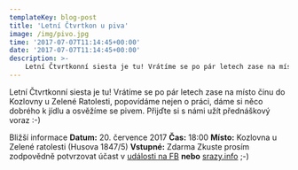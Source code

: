 ```yaml
---
templateKey: blog-post
title: 'Letní Čtvrtkon u piva'
image: /img/pivo.jpg
time: '2017-07-07T11:14:45+00:00'
date: '2017-07-07T11:14:45+00:00'
description: >-
    Letní Čtvrtkonní siesta je tu! Vrátíme se po pár letech zase na místo činu do Kozlovny u Zelené Ratolesti, popovídáme nejen o práci, dáme si něco dobrého k jídlu a osvěžíme se pivem....
---
```

[](http://ctvrtkon.cz/wp-content/uploads/pivo.jpg)

Letní Čtvrtkonní siesta je tu! Vrátíme se po pár letech zase na místo činu do Kozlovny u Zelené Ratolesti, popovídáme nejen o práci, dáme si něco dobrého k jídlu a osvěžíme se pivem. Přijďte si s námi užít přednáškový voraz :-)

Bližší informace **Datum:** 20. července 2017 **Čas:** 18:00 **Místo:** Kozlovna u Zelené ratolesti (Husova 1847/5) **Vstupné:** Zdarma Zkuste prosím zodpovědně potvrzovat účast v [události na FB](https://www.facebook.com/events/1315208591931909/) **nebo** [srazy.info](http://srazy.info/ctvrtkon/7418) ;-)